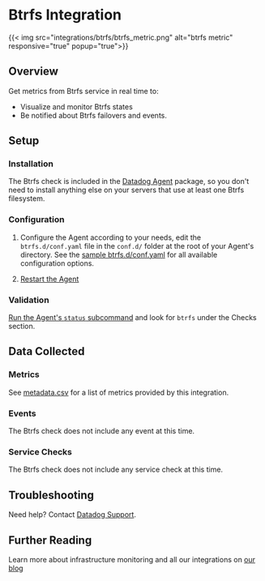 # Btrfs Integration
{{< img src="integrations/btrfs/btrfs_metric.png" alt="btrfs metric" responsive="true" popup="true">}}
## Overview

Get metrics from Btrfs service in real time to:

* Visualize and monitor Btrfs states
* Be notified about Btrfs failovers and events.

## Setup
### Installation

The Btrfs check is included in the [Datadog Agent][4] package, so you don't need to install anything else on your servers that use at least one Btrfs filesystem.

### Configuration

1. Configure the Agent according to your needs, edit the `btrfs.d/conf.yaml` file in the `conf.d/` folder at the root of your Agent's directory. 
    See the [sample btrfs.d/conf.yaml][2] for all available configuration options.

2. [Restart the Agent][3]

### Validation

[Run the Agent's `status` subcommand][4] and look for `btrfs` under the Checks section.

## Data Collected
### Metrics
See [metadata.csv][5] for a list of metrics provided by this integration.

### Events
The Btrfs check does not include any event at this time.

### Service Checks
The Btrfs check does not include any service check at this time.

## Troubleshooting
Need help? Contact [Datadog Support][6].

## Further Reading

Learn more about infrastructure monitoring and all our integrations on [our blog][7]


[1]: https://app.datadoghq.com/account/settings#agent
[2]: https://github.com/DataDog/integrations-core/blob/master/btrfs/conf.yaml.example
[3]: https://docs.datadoghq.com/agent/faq/agent-commands/#start-stop-restart-the-agent
[4]: https://docs.datadoghq.com/agent/faq/agent-commands/#agent-status-and-information
[5]: https://github.com/DataDog/integrations-core/blob/master/btrfs/metadata.csv
[6]: http://docs.datadoghq.com/help/
[7]: https://www.datadoghq.com/blog/
